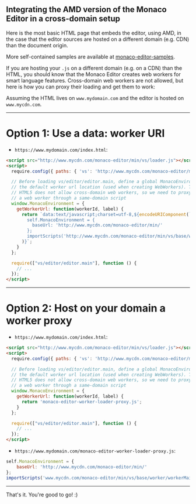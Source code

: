 ## Integrating the AMD version of the Monaco Editor in a cross-domain setup

Here is the most basic HTML page that embeds the editor, using AMD, in the case that the editor sources are hosted on a different domain (e.g. CDN) than the document origin.

More self-contained samples are available at [monaco-editor-samples](https://github.com/Microsoft/monaco-editor-samples).

If you are hosting your `.js` on a different domain (e.g. on a CDN) than the HTML, you should know that the Monaco Editor creates web workers for smart language features. Cross-domain web workers are not allowed, but here is how you can proxy their loading and get them to work:

Assuming the HTML lives on `www.mydomain.com` and the editor is hosted on `www.mycdn.com`.

----

# Option 1: Use a data: worker URI

* `https://www.mydomain.com/index.html`:
```html
<script src="http://www.mycdn.com/monaco-editor/min/vs/loader.js"></script>
<script>
  require.config({ paths: { 'vs': 'http://www.mycdn.com/monaco-editor/min/vs' }});

  // Before loading vs/editor/editor.main, define a global MonacoEnvironment that overwrites
  // the default worker url location (used when creating WebWorkers). The problem here is that
  // HTML5 does not allow cross-domain web workers, so we need to proxy the instantiation of
  // a web worker through a same-domain script
  window.MonacoEnvironment = {
    getWorkerUrl: function(workerId, label) {
      return `data:text/javascript;charset=utf-8,${encodeURIComponent(`
        self.MonacoEnvironment = {
          baseUrl: 'http://www.mycdn.com/monaco-editor/min/'
        };
        importScripts('http://www.mycdn.com/monaco-editor/min/vs/base/worker/workerMain.js');`
      )}`;
    }
  };

  require(["vs/editor/editor.main"], function () {
    // ...
  });
</script>
```

----

# Option 2: Host on your domain a worker proxy

* `https://www.mydomain.com/index.html`:
```html
<script src="http://www.mycdn.com/monaco-editor/min/vs/loader.js"></script>
<script>
  require.config({ paths: { 'vs': 'http://www.mycdn.com/monaco-editor/min/vs' }});

  // Before loading vs/editor/editor.main, define a global MonacoEnvironment that overwrites
  // the default worker url location (used when creating WebWorkers). The problem here is that
  // HTML5 does not allow cross-domain web workers, so we need to proxy the instantiation of
  // a web worker through a same-domain script
  window.MonacoEnvironment = {
    getWorkerUrl: function(workerId, label) {
      return 'monaco-editor-worker-loader-proxy.js';
    }
  };

  require(["vs/editor/editor.main"], function () {
    // ...
  });
</script>
```

* `https://www.mydomain.com/monaco-editor-worker-loader-proxy.js`:
```js
self.MonacoEnvironment = {
    baseUrl: 'http://www.mycdn.com/monaco-editor/min/'
};
importScripts('www.mycdn.com/monaco-editor/min/vs/base/worker/workerMain.js');
```

----

That's it. You're good to go! :)